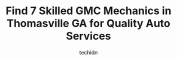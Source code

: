 ---
layout: ampstory
image: https://images.unsplash.com/photo-1636325780109-2d154603a3a7?ixlib=rb-4.0.3&ixid=MnwxMjA3fDB8MHxwaG90by1wYWdlfHx8fGVufDB8fHx8&auto=format&fit=crop&w=640&h=853&q=80
author: techidn
featured: false
description: If youre in need of trustworthy and skilled GMC Mechanic in Thomasville GA, USA, youll be pleased to discover the 7 best GMC Mechanic in town. Their expertise and commitment to customer sa
title: Find 7 Skilled GMC Mechanics in Thomasville GA for Quality Auto Services
cover:
   title: Find 7 Skilled GMC Mechanics in Thomasville GA for Quality Auto Services
   subtitle: Rickpate
   background: https://images.unsplash.com/photo-1636325780109-2d154603a3a7?ixlib=rb-4.0.3&ixid=MnwxMjA3fDB8MHxwaG90by1wYWdlfHx8fGVufDB8fHx8&auto=format&fit=crop&w=640&h=853&q=80

pages: 
 - layout: thirds
   top: <h1>#1 Redline Automotive</h1>
   bottom: "<p>I had an amazing experience with Levi at Redline. He went above and beyond to consult with me and help me navigate conflicting directions that I was receiving from my car</p>"
   background: https://www.knot35.com/toplist/wp-content/uploads/2023/06/best-gmc-mechanic-1-in-thomasville-ga-1685832087.jpeg
   backgroundblur: true
 - layout: thirds
   top: <h1>#2 Auto Doctor Diesel & Repair</h1>
   bottom: "<p>10821 US-84, Thomasville, GA 31757, United States</p>"
   background: https://www.knot35.com/toplist/wp-content/uploads/2023/06/best-gmc-mechanic-2-in-thomasville-ga-1685832087.jpeg
   cta:
      link: https://www.knot35.com/toplist/find-7-skilled-gmc-mechanics-in-thomasville-ga-for-quality-auto-services/
      text: Find 7 Skilled GMC Mechanics in Thomasville GA for Quality Auto Services
 - layout: thirds
   top: <h1>#3 Ponders Automotive, Inc.</h1>
   bottom: "<p>1052 W Jackson St, Thomasville, GA 31792, United States</p>"
   background: https://www.knot35.com/toplist/wp-content/uploads/2023/06/best-gmc-mechanic-3-in-thomasville-ga-1685832088.png
   cta:
      link: https://www.knot35.com/toplist/find-7-skilled-gmc-mechanics-in-thomasville-ga-for-quality-auto-services/
      text: Find 7 Skilled GMC Mechanics in Thomasville GA for Quality Auto Services
 - layout: thirds
   top: <h1>#4 Auto Air of Thomasville</h1>
   bottom: "<p>826 E Pinetree Blvd, Thomasville, GA 31792, United States</p>"
   background: https://images.unsplash.com/photo-1553949345-eb786bb3f7ba?ixlib=rb-4.0.3&ixid=MnwxMjA3fDB8MHxwaG90by1wYWdlfHx8fGVufDB8fHx8&auto=format&fit=crop&w=640&h=853&q=80
   cta:
      link: https://www.knot35.com/toplist/find-7-skilled-gmc-mechanics-in-thomasville-ga-for-quality-auto-services/
      text: Find 7 Skilled GMC Mechanics in Thomasville GA for Quality Auto Services
 - layout: thirds
   top: <h1>#5 Dans Garage</h1>
   bottom: "<p>902 Madison Alley SE, Thomasville, GA 31792, United States</p>"
   background: https://images.unsplash.com/photo-1524169358666-79f22534bc6e?ixlib=rb-4.0.3&ixid=MnwxMjA3fDB8MHxwaG90by1wYWdlfHx8fGVufDB8fHx8&auto=format&fit=crop&w=640&h=853&q=80
   cta:
      link: https://www.knot35.com/toplist/find-7-skilled-gmc-mechanics-in-thomasville-ga-for-quality-auto-services/
      text: Find 7 Skilled GMC Mechanics in Thomasville GA for Quality Auto Services
 - layout: thirds
   top: <h1>#6 Jacks Service Center</h1>
   bottom: "<p>2980 E Pinetree Blvd, Thomasville, GA 31792, United States</p>"
   background: https://plus.unsplash.com/premium_photo-1664640458616-3c74f8cb4589?ixlib=rb-4.0.3&ixid=MnwxMjA3fDB8MHxwaG90by1wYWdlfHx8fGVufDB8fHx8&auto=format&fit=crop&w=640&h=853&q=80
   cta:
      link: https://www.knot35.com/toplist/find-7-skilled-gmc-mechanics-in-thomasville-ga-for-quality-auto-services/
      text: Find 7 Skilled GMC Mechanics in Thomasville GA for Quality Auto Services
 - layout: thirds
   top: <h1>#7 Pro Body Shop & Frame Works</h1>
   bottom: "<p>110 Commerce Park Dr, Thomasville, GA 31757, United States</p>"
   background: https://images.unsplash.com/photo-1527066579998-dbbae57f45ce?ixlib=rb-4.0.3&ixid=MnwxMjA3fDB8MHxwaG90by1wYWdlfHx8fGVufDB8fHx8&auto=format&fit=crop&w=640&h=853&q=80
   cta:
      link: https://www.knot35.com/toplist/find-7-skilled-gmc-mechanics-in-thomasville-ga-for-quality-auto-services/
      text: Find 7 Skilled GMC Mechanics in Thomasville GA for Quality Auto Services
 - layout: thirds
   middle: Continue reading...
   background: https://images.unsplash.com/photo-1615749413727-825b59a857b5?ixlib=rb-4.0.3&ixid=MnwxMjA3fDB8MHxwaG90by1wYWdlfHx8fGVufDB8fHx8&auto=format&fit=crop&w=640&h=853&q=80
   cta:
      link: https://www.knot35.com/toplist/find-7-skilled-gmc-mechanics-in-thomasville-ga-for-quality-auto-services/
      text: Find 7 Skilled GMC Mechanics in Thomasville GA for Quality Auto Services
      
---